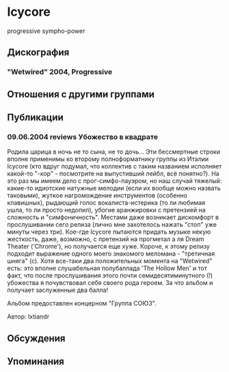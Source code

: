 # Icycore

progressive sympho-power

## Дискография

### "Wetwired" 2004, Progressive




## Отношения с другими группами


## Публикации

### 09.06.2004 reviews Убожество в квадрате

<P>Родила царица в ночь не то сына, не то дочь... Эти бессмертные строки вполне применимы ко второму полноформатнику группы из Италии Icycore (кто вдруг подумал, что коллектив с таким названием исполняет какой-то "-кор" - посмотрите на выпустивший лейбл, всё понятно?). На это раз мы имеем дело с прог-симфо-пауэром, но наш случай тяжелый: какие-то идиотские натужные мелодии (если их вообще можно назвать таковыми), жуткое нагромождение инструментов (особенно клавишных), рыдающий голос вокалиста-истерика (то ли любимая ушла, то ли просто недопил), убогие аранжировки с претензией на сложность и "симфоничность". Местами даже возникает дискомфорт в прослушивании сего релиза (лично мне захотелось нажать "стоп" уже минуты через три). Кое-где Icycore пытаются придать&nbsp;музыке некую жесткость, даже, возможно, с претензий на прогметал а ля Dream Theater ('Chrome'), но получается еще хуже. Короче, к этому релизу подходит выражение одного моего знакомого меломана - "третичная шняга" (с). Хотя все-таки два положительных момента на "Wetwired" есть: это вполне слушабельная полубаллада 'The Hollow Men' и тот факт, что после прослушивания этого почти семидесятиминутного (!) убожества я почувствовал себя своего рода героем. За что альбом и получает заслуженные два балла!</P>
<P>Альбом предоставлен концерном "Группа СОЮЗ".</P>
Автор: Ixtiandr


## Обсуждения


## Упоминания

